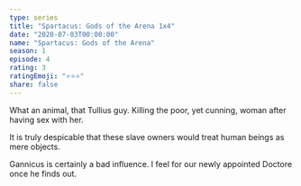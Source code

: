 ```yaml
---
type: series
title: "Spartacus: Gods of the Arena 1x4"
date: "2020-07-03T00:00:00"
name: "Spartacus: Gods of the Arena"
season: 1
episode: 4
rating: 3
ratingEmoji: "⭐️⭐️⭐️"
share: false
---
```


What an animal, that Tullius guy. Killing the poor, yet cunning, woman after having sex with her.

It is truly despicable that these slave owners would treat human beings as mere objects.

Gannicus is certainly a bad influence. I feel for our newly appointed Doctore once he finds out.

